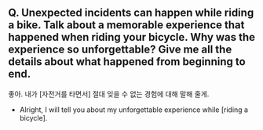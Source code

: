 ## Q. Unexpected incidents can happen while riding a bike. Talk about a memorable experience that happened when riding your bicycle. Why was the experience so unforgettable? Give me all the details about what happened from beginning to end.

좋아. 내가 [자전거를 타면서] 절대 잊을 수 없는 경험에 대해 말해 줄게.
- Alright, I will tell you about my unforgettable experience while [riding a bicycle].